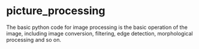 # picture_processing
The basic python code for image processing is the basic operation of the image, including image conversion, filtering, edge detection, morphological processing and so on.
